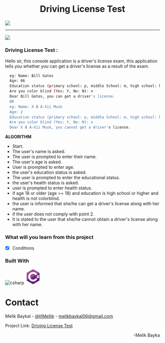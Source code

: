 <h1 align="center">Driving License Test</h1>
<img align="center" src="https://user-images.githubusercontent.com/76618468/187672675-cfc14d9d-bc97-4fda-aa64-1c7de4a6f148.jpg">
<hr>
<img align="center" src="https://user-images.githubusercontent.com/76618468/187674972-ec6b12c7-36b4-4dbe-90d5-5ced185fb318.jpg">

<h3>Driving License Test :</h3>

Hello sir, this console application is a driver's license exam, this application tells you whether you can get a driver's license as a result of the exam.

```bash
  eg: Name: Bill Gates
  Age: 66
  Education status (primary school: p, middle School: m, high school: h, university: u): h
  Are you color blind (Yes: Y, No: N): n
  Dear Bill Gates, you can get a driver's license.
  OR
  eg: Name: X Æ A-Xii Musk
  Age: 2
  Education status (primary school: p, middle School: m, high school: h, university: u): p
  Are you color blind (Yes: Y, No: N): n
  Dear X Æ A-Xii Musk, you cannot get a driver's license.
```

<b>ALGORITHM</b>

- Start.
- The user's name is asked.
- The user is prompted to enter their name.
- The user's age is asked.
- User is prompted to enter age.
- the user's education status is asked.
- The user is prompted to enter the educational status.
- the user's health status is asked.
- user is prompted to enter health status.
- if age 18 or older (age >= 18) and education is high school or higher and health is not colorblind.
- the user is informed that she/he can get a driver's license along with her name.
- if the user does not comply with point 2.
- It is stated to the user that she/he cannot obtain a driver's license along with her name.

<h3>What will you learn from this project</h3>

- [x] Conditions

<h3>Built With</h3>
<img src="https://user-images.githubusercontent.com/76618468/185224412-9aa949ad-6e10-4304-9385-8ca74633934b.png" alt="csharp" width="50" height="50"/>
<img src="https://raw.githubusercontent.com/devicons/devicon/master/icons/csharp/csharp-original.svg" alt="csharp" width="50" height="50"/>

<h1>Contact</h1>

Melik Baykal - [@lilMellik](https://twitter.com/lilMellik) - melikbaykal06@gmail.com

Project Link: [Driving License Test](https://github.com/Melik-B/DrivingLicenseTest)

<p align="right">-Melik Bayka</p>
